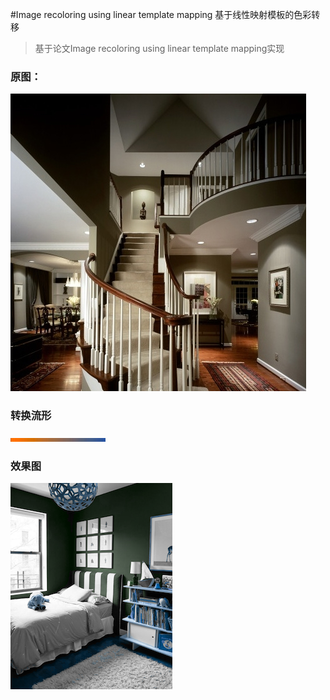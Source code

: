 #Image recoloring using linear template mapping 基于线性映射模板的色彩转移

>基于论文Image recoloring using linear template mapping实现
>

### 原图：
![](./image/apple/1.jpg)

### 转换流形
![](./image/apple/0.png)

### 效果图
![](./old.png)